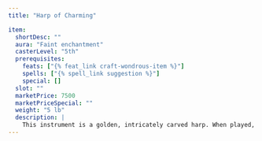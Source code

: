 ```yaml
---
title: "Harp of Charming"

item:
  shortDesc: ""
  aura: "Faint enchantment"
  casterLevel: "5th"
  prerequisites:
    feats: ["{% feat_link craft-wondrous-item %}"]
    spells: ["{% spell_link suggestion %}"]
    special: []
  slot: ""
  marketPrice: 7500
  marketPriceSpecial: ""
  weight: "5 lb"
  description: |
    This instrument is a golden, intricately carved harp. When played, it enables the performer to work one {% spell_link suggestion %} (as the spell, Will DC 14 negates) into the music for each 10 minutes of playing if he can succeed on a DC 14 _perform (string instruments)_ check. If the check fails, the audience cannot be affected by any further performances from the harpist for 24 hours.
---
```

